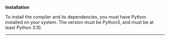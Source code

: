 **Installation**

To install the compiler and its dependencies, you must have Python installed on your system. The version must be Python3, and must be at least Python 3.10.

****
